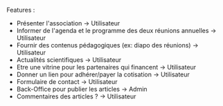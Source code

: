 Features : 

- Présenter l'association                                           -> Utilisateur
- Informer de l'agenda et le programme des deux réunions annuelles  -> Utilisateur
- Fournir des contenus pédagogiques (ex: diapo des réunions)        -> Utilisateur
- Actualités scientifiques                                          -> Utilisateur
- Etre une vitrine pour les partenaires qui financent               -> Utilisateur
- Donner un lien pour adhérer/payer la cotisation                   -> Utilisateur
- Formulaire de contact                                             -> Utilisateur
- Back-Office pour publier les articles                             -> Admin
- Commentaires des articles ?                                       -> Utilisateur